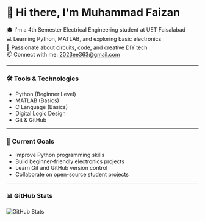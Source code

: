 # 👋 Hi there, I'm Muhammad Faizan

🎓 I'm a 4th Semester Electrical Engineering student at UET Faisalabad  
💻 Learning Python, MATLAB, and exploring basic electronics  
🔌 Passionate about circuits, code, and creative DIY tech  
📫 Connect with me: 2023ee363@gmail.com

---

### 🛠️ Tools & Technologies
- Python (Beginner Level)
- MATLAB (Basics)
- C Language (Basics)
- Digital Logic Design
- Git & GitHub

---

### 🎯 Current Goals
- Improve Python programming skills
- Build beginner-friendly electronics projects
- Learn Git and GitHub version control
- Collaborate on open-source student projects

---

### 📊 GitHub Stats

![GitHub Stats](https://github-readme-stats.vercel.app/api?username=Faizan485639&show_icons=true&theme=tokyonight)
